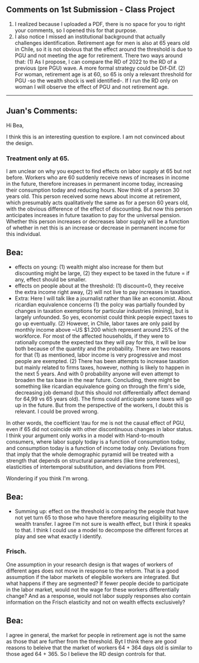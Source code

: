 ## Comments on 1st Submission - Class Project

1. I realized because I uploaded a PDF, there is no space for you to right your comments, so I opened this for that purpose.
2. I also notice I missed an institutional background that actually challenges identification. Retirement age for men is also at 65 years old in Chile, so it is not obvious that the effect around the threshold is due to PGU and not meeting the
   age for retirement. There two ways around that: (1) As I propose, I can compare the RD of 2022 to the RD of a previous (pre PGU) wave. A more formal strategy could be Dif-Dif.
   (2) For woman, retirement age is at 60, so 65 is only a relevant threshold for PGU -so the wealth shock is well identified-. If I run the RD only on woman I will observe the effect of PGU and not retirement age.

-----------------------------------------------------------------------------------
## Juan's Comments:

Hi Bea,

I think this is an interesting question to explore. I am not convinced about the design.

### Treatment only at 65.

I am unclear on why you expect to find effects on labor supply at 65 but not before. Workers who are 60 suddenly receive news of increases in income in the future, therefore increases in permanent income today, increasing their consumption today and reducing hours. Now think of a person 30 years old. This person received some news about income at retirement, which presumably acts qualitatively the same as for a person 60 years old, with the obvious difference of the effect of discounting. But now this person anticipates increases in future taxation to pay for the universal pension. Whether this person increases or decreases labor supply will be a function of whether in net this is an increase or decrease in permanent income for this individual.

## Bea:
- effects on young: (1) wealth might also increase for them but discounting might be large, (2) they expect to be taxed in the future = if any, effect should be smaller. 
- effects on people about at the threshold: (1) discount=0, they receive the extra income right away, (2) will not live to pay increases in taxation.
- Extra: Here I will talk like a journalist rather than like an economist. About ricardian equivalence concerns (1) the polcy was partially founded by changes in taxation exemptions for particular industries (mining), but is largely unfounded. So yes, economist could think people expect taxes to go up eventually. (2) However, in Chile, labor taxes are only paid by monthly income above ~US $1.200 which represent around 25% of the workforce. For most of the affected households, if they were to rationally compute the expected tax they will pay for this, it will be low both because of the quantity and the probability. There are two reasons for that (1) as mentioned, labor income is very progressive and most people are exempted. (2) There has been attempts to increase taxation but mainly related to firms taxes, however, nothing is likely to happen in the next 5 years. And with 0 probability anyone will even attempt to broaden the tax base in the near future. Concluding, there might be something like ricardian equivalence going on through the firm's side, decreasing job demand (but this should not differentially affect demand for 64,99 vs 65 years old). The firms could anticipate some taxes will go up in the future. But from the perspective of the workers, I doubt this is relevant. I could be proved wrong. 

In other words, the coefficient \tau for me is not the causal effect of PGU, even if 65 did not coincide with other discontinuous changes in labor status. I think your argument only works in a model with Hand-to-mouth consumers, where labor supply today is a function of consumption today, and consumption today is a function of income today only. Deviations from that imply that the whole demographic pyramid will be treated with a strength that depends on structural parameters (like time preferences), elasticities of intertemporal substitution, and deviations from PIH.

Wondering if you think I'm wrong.
## Bea:
- Summing up: effect on the threshold is comparing the people that have not yet turn 65 to those who have therefore measuring eligibility to the wealth transfer. I agree I'm not sure is wealth effect, but I think it speaks to that. I think I could use a model to decompose the different forces at play and see what exactly I identify.

### Frisch.

One assumption in your research design is that wages of workers of different ages does not move in response to the reform. That is a good assumption if the labor markets of elegibile workers are integrated. But what happens if they are segmented? If fewer people decide to participate in the labor market, would not the wage for these workers differentially change? And as a response, would not labor supply responses also contain information on the Frisch elasticity and not on wealth effects exclusively?

## Bea: 
I agree in general, the market for people in retirement age is not the same as those that are further from the threshold. Byt I think there are good reasons to beleive that the market of workers 64 + 364 days old is similar to those aged 64 + 365. So I believe the RD design controls for that.

